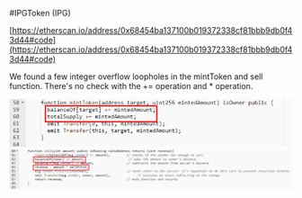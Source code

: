 #IPGToken (IPG)

[https://etherscan.io/address/0x68454ba137100b019372338cf81bbb9db0f43d44#code](https://etherscan.io/address/0x68454ba137100b019372338cf81bbb9db0f43d44#code)

We found a few integer overflow loopholes in the mintToken and sell function. There's no check with the += operation and * operation. 

![](./1.png)
![](./2.png)
